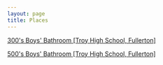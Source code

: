 ```yaml
---
layout: page
title: Places
---
```


[300's Boys' Bathroom [Troy High School, Fullerton]](https://karlcxu.github.io/KarlChoiReviews/2019/01/30/300-Bathroom.html)

[500's Boys' Bathroom [Troy High School, Fullerton]](https://karlcxu.github.io/KarlChoiReviews/2019/01/29/500-Bathroom.html)
